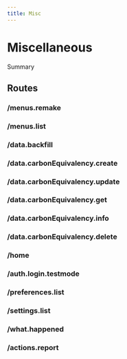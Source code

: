 ```yaml
---
title: Misc
---
```


# Miscellaneous

Summary

## Routes

### /menus.remake

### /menus.list

### /data.backfill

### /data.carbonEquivalency.create

### /data.carbonEquivalency.update

### /data.carbonEquivalency.get

### /data.carbonEquivalency.info

### /data.carbonEquivalency.delete

### /home

### /auth.login.testmode

### /preferences.list

### /settings.list

### /what.happened

### /actions.report
